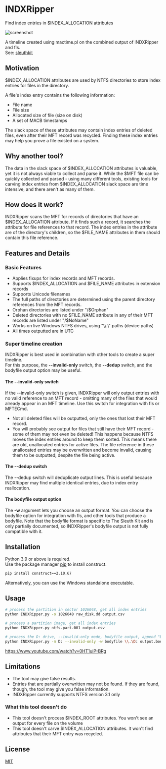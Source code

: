 # INDXRipper
Find index entries in $INDEX_ALLOCATION attributes

![screenshot](https://user-images.githubusercontent.com/84273110/118458300-42e4ae00-b703-11eb-8e59-bcb9de00ca89.png)

A timeline created using mactime.pl on the combined output of INDXRipper and fls.  
See: [sleuthkit](https://github.com/sleuthkit/sleuthkit)
## Motivation
$INDEX_ALLOCATION attributes are used by NTFS directories to store index entries for files in the directory.

A file's index entry contains the following information:

* File name
* File size
* Allocated size of file (size on disk)
* A set of MACB timestamps

The slack space of these attributes may contain index entries of deleted files, even after their MFT record was recycled. Finding these index entries may help you prove a file existed on a system.
## Why another tool?
The data in the slack space of $INDEX_ALLOCATION attributes is valuable, yet it is not always viable to collect and parse it. While the $MFT file can be quickly collected and parsed - using many different tools, existing tools for carving index entries from $INDEX_ALLOCATION slack space are time intensive, and there aren't as many of them.
## How does it work?
INDXRipper scans the MFT for records of directories that have an $INDEX_ALLOCATION attribute. If it finds such a record, it searches the attribute for file references to that record. The index entries in the attribute are of the directory's children, so the $FILE_NAME attributes in them should contain this file reference.

## Features and Details
### Basic Features
* Applies fixups for index records and MFT records.
* Supports $INDEX_ALLOCATION and $FILE_NAME attributes in extension records
* Supports Unicode filenames
* The full paths of directories are determined using the parent directory references from the MFT records.
* Orphan directories are listed under "/$Orphan"
* Deleted directories with no $FILE_NAME attribute in any of their MFT records are listed under "/$NoName"
* Works on live Windows NTFS drives, using "\\\\.\\" paths (device paths)
* All times outputted are in UTC

### Super timeline creation
INDXRipper is best used in combination with other tools to create a super timeline.  
For this purpose, the **--invalid-only** switch, the **--dedup** switch, and the bodyfile output option may be useful.

#### The --invalid-only switch
If the --invalid-only switch is given, INDXRipper will only output entries with no valid reference to an MFT record - omitting many of the files that would already  appear in an MFT timeline. Use this switch for integration with fls or MFTECmd.
* Not all deleted files will be outputted, only the ones that lost their MFT record.
* You will probably see output for files that still have their MFT record - some of them may not even be deleted! This happens because NTFS moves the index entries around to keep them sorted. This means there are old, unallocated entries for active files. The file reference in these unallocated entries may be overwritten and become invalid, causing them to be outputted, despite the file being active.

#### The --dedup switch
The --dedup switch will deduplicate output lines. This is useful because INDXRipper may find multiple identical entries, due to index entry reallocation.

#### The bodyfile output option
The **-w** argument lets you choose an output format. You can choose the bodyfile option for integration with fls, and other tools that produce a bodyfile. Note that the bodyfile format is specific to The Sleuth Kit and is only partially documented, so INDXRipper's bodyfile output is not fully compatible with it.

## Installation 
Python 3.9 or above is required.  
Use the package manager [pip](https://pip.pypa.io/en/stable/) to install construct.
```bash
pip install construct==2.10.67
```
Alternatively, you can use the Windows standalone executable. 

## Usage
```bash
# process the partition in sector 1026048, get all index entries
python INDXRipper.py -o 1026048 raw_disk.dd output.csv

# process a partition image, get all index entries
python INDXRipper.py ntfs.part.001 output.csv

# process the D: drive, --invalid-only mode, bodyfile output, append "D:" to all the paths
python INDXRipper.py -m D: --invalid-only -w bodyfile \\.\D: output.bodyfile
```
https://www.youtube.com/watch?v=0HT1uiP-BRg

## Limitations
* The tool may give false results.
* Entries that are partially overwritten may not be found. If they are found, though, the tool may give you false information.
* INDXRipper currently supports NTFS version 3.1 only

### What this tool doesn't do
* This tool doesn't process $INDEX_ROOT attributes. You won't see an output for every file on the volume
* This tool doesn't carve $INDEX_ALLOCATION attributes. It won't find attributes that their MFT entry was recycled.


## License
[MIT](https://choosealicense.com/licenses/mit/)
